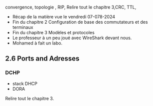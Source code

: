 convergence, topologie , RIP, Relire tout le chapitre 3,CRC, TTL, 


- Récap de la matière vue le vendredi 07-078-2024
- Fin du chapitre 2 Configuration de base des commutateurs et des terminaux
- Fin du chapitre 3 Modèles et protocoles
- Le professeur à un peu joué avec WireShark devant nous.
- Mohamed à fait un labo. 
## 2.6 Ports and Adresses

### DCHP
- stack DHCP
- DORA 

Relire tout le chapitre 3.